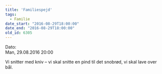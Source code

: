 ```yaml
---
title: 'Familiespejd'
tags:
  - Familie
date_start: "2016-08-29T18:00:00"
date_end: "2016-08-29T18:00:00"
old_id: 6305
---
```

<div class="field field-type-datetime field-field-tidspunkt">
    <div class="field-items">
            <div class="field-item odd">
                      <div class="field-label-inline-first">
              Dato:&nbsp;</div>
                    Man, 29.08.2016 20:00        </div>
        </div>
</div>


Vi snitter med kniv – vi skal snitte en pind til det snobrød, vi skal lave over bål.